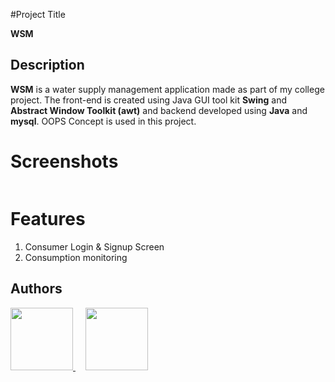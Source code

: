 

#Project Title

**WSM**

## Description

**WSM** is a water supply management application made as part of my college project. The front-end is created using Java GUI tool kit **Swing** and **Abstract Window Toolkit (awt)** and backend developed using **Java** and **mysql**. OOPS Concept is used in this project.

# Screenshots

<div>
  <img src=""></img>
</div>

# Features

<ol>
  <li>Consumer Login & Signup Screen</li>
  <li>Consumption monitoring</li>
</ol>  

## Authors

<a href="https://github.com/HarivigneshA">
  <img src="https://avatars.githubusercontent.com/u/69417101?v=4" width=100px/>
</a>
<span>&nbsp;&nbsp;&nbsp;</span>
<a href="https://github.com/sankeerthan27">
  <img src="https://avatars.githubusercontent.com/u/68860991?v=4"  width=100px  /> 
</a>

